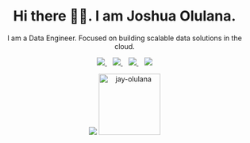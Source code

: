 <h1 align='center'>Hi there 👋🏾. I am Joshua Olulana.</h1>
<p align='center'>I am a Data Engineer. Focused on building scalable data solutions in the cloud.</p>

<p align='center'>
	<!-- <a href="" target="_blank">
		<img src="https://img.shields.io/badge/WHATSAPP-%2325D366.svg?&style=for-the-badge&logo=whatsapp&logoColor=white" />
	</a>&nbsp;&nbsp; -->
	<a href="https://twitter.com/jay_olulana" target="_blank">
		<img src="https://img.shields.io/badge/twitter-%231DA1F2.svg?&style=for-the-badge&logo=twitter&logoColor=white" />
	</a>&nbsp;&nbsp;
	<a href="https://www.linkedin.com/in/joshua-olulana/" target="_blank">
		<img src="https://img.shields.io/badge/linkedin-%230077B5.svg?&style=for-the-badge&logo=linkedin&logoColor=white" />
	</a>&nbsp;&nbsp;
	<a href="mailto:olulanajoshua@gmail.com" target="_blank">
		<img src="https://img.shields.io/badge/email me-%23D14836.svg?&style=for-the-badge&logo=gmail&logoColor=white" />
	</a>&nbsp;&nbsp;
	     	<img src="https://gpvc.arturio.dev/jay-olulana"/>
	<p align = "center">
		<img src = "https://github-readme-stats.vercel.app/api?username=jay-olulana&count_private=true&show_icons=true&theme=radical&line_height=27">
		<a href="https://github.com/ryo-ma/github-profile-trophy"><img height='124' src="https://github-profile-trophy.vercel.app/?username=jay-olulana&row=1&no-bg=true" alt="jay-olulana"/></a>
</p>
